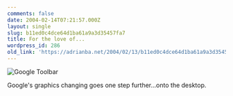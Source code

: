 ```yaml
---
comments: false
date: 2004-02-14T07:21:57.000Z
layout: single
slug: b11ed0c4dce64d1ba61a9a3d35457fa7
title: For the love of...
wordpress_id: 286
old_link: 'https://adrianba.net/2004/02/13/b11ed0c4dce64d1ba61a9a3d35457fa7/'
---
```

![Google Toolbar](/wp-content/uploads/2004/02/img286-1.jpeg)

Google's graphics changing goes one step further...onto the desktop.
